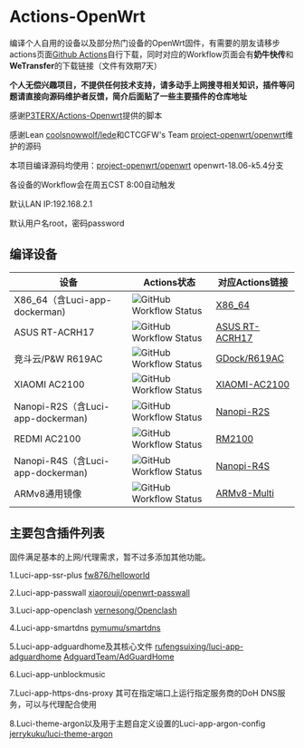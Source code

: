 # Actions-OpenWrt
编译个人自用的设备以及部分热门设备的OpenWrt固件，有需要的朋友请移步actions页面[Github Actions](https://github.com/stephensund/Openwrt-Actions/actions)自行下载，同时对应的Workflow页面会有**奶牛快传**和**WeTransfer**的下载链接（文件有效期7天）

**个人无偿兴趣项目，不提供任何技术支持，请多动手上网搜寻相关知识，插件等问题请直接向源码维护者反馈，简介后面贴了一些主要插件的仓库地址**

感谢[P3TERX/Actions-Openwrt](https://github.com/P3TERX/Actions-OpenWrt)提供的脚本

感谢Lean [coolsnowwolf/lede](https://github.com/coolsnowwolf/lede)和CTCGFW's Team [project-openwrt/openwrt](https://github.com/project-openwrt/openwrt)维护的源码

本项目编译源码均使用：[project-openwrt/openwrt](https://github.com/project-openwrt/openwrt) openwrt-18.06-k5.4分支

各设备的Workflow会在周五CST 8:00自动触发

默认LAN IP:192.168.2.1

默认用户名root，密码password

## 编译设备
|   设备   |  Actions状态  |  对应Actions链接  |
|  ----  |  ----  |  ----  |
|  X86_64（含Luci-app-dockerman)  | <img alt="GitHub Workflow Status" src="https://img.shields.io/github/workflow/status/stephensund/Actions-OpenWrt/X86_64-Openwrt?style=flat-square"> |  [X86_64](https://github.com/stephensund/Actions-OpenWrt/actions?query=workflow%3AX86_64-Openwrt)  |
|  ASUS RT-ACRH17  | <img alt="GitHub Workflow Status" src="https://img.shields.io/github/workflow/status/stephensund/Actions-OpenWrt/ACRH17-Openwrt?style=flat-square"> |  [ASUS RT-ACRH17](https://github.com/stephensund/Actions-OpenWrt/actions?query=workflow%3AACRH17-Openwrt)  |
|  竞斗云/P&W R619AC  |  <img alt="GitHub Workflow Status" src="https://img.shields.io/github/workflow/status/stephensund/Actions-OpenWrt/GDock-OpenWrt?style=flat-square">  |  [GDock/R619AC](https://github.com/stephensund/Actions-OpenWrt/actions?query=workflow%3AGDock-OpenWrt)  |
|  XIAOMI AC2100  |  <img alt="GitHub Workflow Status" src="https://img.shields.io/github/workflow/status/stephensund/Actions-OpenWrt/XIAOMI-AC2100-Openwrt?style=flat-square">  |  [XIAOMI-AC2100](https://github.com/stephensund/Actions-OpenWrt/actions?query=workflow%3AXIAOMI-AC2100-Openwrt)  |
|  Nanopi-R2S（含Luci-app-dockerman)  |  <img alt="GitHub Workflow Status" src="https://img.shields.io/github/workflow/status/stephensund/Actions-OpenWrt/Nanopi-R2S-Openwrt?style=flat-square">  |  [Nanopi-R2S](https://github.com/stephensund/Actions-OpenWrt/actions?query=workflow%3ANanopi-R2S-Openwrt)  |
|  REDMI AC2100  |  <img alt="GitHub Workflow Status" src="https://img.shields.io/github/workflow/status/stephensund/Actions-OpenWrt/REDMI-AC2100-Openwrt?style=flat-square">  |  [RM2100](https://github.com/stephensund/Actions-OpenWrt/actions?query=workflow%3AREDMI-AC2100-Openwrt)  |
|  Nanopi-R4S（含Luci-app-dockerman)  |  <img alt="GitHub Workflow Status" src="https://img.shields.io/github/workflow/status/stephensund/Actions-OpenWrt/Nanopi-R4S-Openwrt?style=flat-square">  |  [Nanopi-R4S](https://github.com/stephensund/Actions-OpenWrt/actions?query=workflow%3ANanopi-R4S-Openwrt)  |
|  ARMv8通用镜像  |  <img alt="GitHub Workflow Status" src="https://img.shields.io/github/workflow/status/stephensund/Actions-OpenWrt/ARMv8-Multiplatform?style=flat-square">  |  [ARMv8-Multi](https://github.com/stephensund/Actions-OpenWrt/actions?query=workflow%3AARMv8-Multiplatform)  |

## 主要包含插件列表
固件满足基本的上网/代理需求，暂不过多添加其他功能。

1.Luci-app-ssr-plus [fw876/helloworld](https://github.com/fw876/helloworld)

2.Luci-app-passwall [xiaorouji/openwrt-passwall](https://github.com/xiaorouji/openwrt-passwall)

3.Luci-app-openclash [vernesong/Openclash](https://github.com/vernesong/OpenClash)

4.Luci-app-smartdns [pymumu/smartdns](https://github.com/pymumu/smartdns)

5.Luci-app-adguardhome及其核心文件 [rufengsuixing/luci-app-adguardhome](https://github.com/rufengsuixing/luci-app-adguardhome) [AdguardTeam/AdGuardHome](https://github.com/AdguardTeam/AdGuardHome)

6.Luci-app-unblockmusic

7.Luci-app-https-dns-proxy 其可在指定端口上运行指定服务商的DoH DNS服务，可以与代理配合使用

8.Luci-theme-argon以及用于主题自定义设置的Luci-app-argon-config [jerrykuku/luci-theme-argon](https://github.com/jerrykuku/luci-theme-argon)

